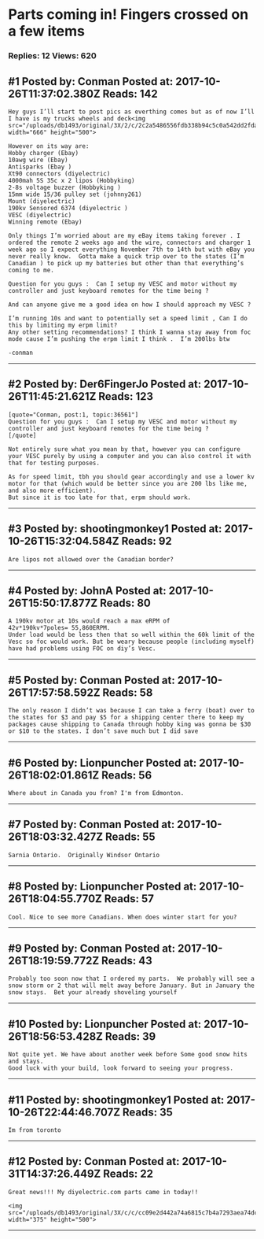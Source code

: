 # Parts coming in! Fingers crossed on a few items

### Replies: 12 Views: 620

## \#1 Posted by: Conman Posted at: 2017-10-26T11:37:02.380Z Reads: 142

```
Hey guys I’ll start to post pics as everthing comes but as of now I’ll I have is my trucks wheels and deck<img src="/uploads/db1493/original/3X/2/c/2c2a5486556fdb338b94c5c0a542dd2fda91f6d4.jpeg" width="666" height="500">

However on its way are:
Hobby charger (Ebay)
10awg wire (Ebay) 
Antisparks (Ebay )
Xt90 connectors (diyelectric) 
4000mah 5S 35c x 2 lipos (Hobbyking) 
2-8s voltage buzzer (Hobbyking )
15mm wide 15/36 pulley set (johnny261)
Mount (diyelectric) 
190kv Sensored 6374 (diyelectric )
VESC (diyelectric)
Winning remote (Ebay)

Only things I’m worried about are my eBay items taking forever . I ordered the remote 2 weeks ago and the wire, connectors and charger 1 week ago so I expect everything November 7th to 14th but with eBay you never really know.  Gotta make a quick trip over to the states (I’m Canadian ) to pick up my batteries but other than that everything’s coming to me. 

Question for you guys :  Can I setup my VESC and motor without my controller and just keyboard remotes for the time being ?

And can anyone give me a good idea on how I should approach my VESC ?  

I’m running 10s and want to potentially set a speed limit , Can I do this by limiting my erpm limit?
Any other setting recommendations? I think I wanna stay away from foc mode cause I’m pushing the erpm limit I think .  I’m 200lbs btw

-conman
```

---
## \#2 Posted by: Der6FingerJo Posted at: 2017-10-26T11:45:21.621Z Reads: 123

```
[quote="Conman, post:1, topic:36561"]
Question for you guys :  Can I setup my VESC and motor without my controller and just keyboard remotes for the time being ?
[/quote]

Not entirely sure what you mean by that, however you can configure your VESC purely by using a computer and you can also control it with that for testing purposes. 

As for speed limit, tbh you should gear accordingly and use a lower kv motor for that (which would be better since you are 200 lbs like me, and also more efficient). 
But since it is too late for that, erpm should work.
```

---
## \#3 Posted by: shootingmonkey1 Posted at: 2017-10-26T15:32:04.584Z Reads: 92

```
Are lipos not allowed over the Canadian border?
```

---
## \#4 Posted by: JohnA Posted at: 2017-10-26T15:50:17.877Z Reads: 80

```
A 190kv motor at 10s would reach a max eRPM of 
42v*190kv*7poles= 55,860ERPM. 
Under load would be less then that so well within the 60k limit of the Vesc so foc would work. But be weary because people (including myself) have had problems using FOC on diy’s Vesc.
```

---
## \#5 Posted by: Conman Posted at: 2017-10-26T17:57:58.592Z Reads: 58

```
The only reason I didn’t was because I can take a ferry (boat) over to the states for $3 and pay $5 for a shipping center there to keep my packages cause shipping to Canada through hobby king was gonna be $30 or $10 to the states. I don’t save much but I did save
```

---
## \#6 Posted by: Lionpuncher Posted at: 2017-10-26T18:02:01.861Z Reads: 56

```
Where about in Canada you from? I'm from Edmonton.
```

---
## \#7 Posted by: Conman Posted at: 2017-10-26T18:03:32.427Z Reads: 55

```
Sarnia Ontario.  Originally Windsor Ontario
```

---
## \#8 Posted by: Lionpuncher Posted at: 2017-10-26T18:04:55.770Z Reads: 57

```
Cool. Nice to see more Canadians. When does winter start for you?
```

---
## \#9 Posted by: Conman Posted at: 2017-10-26T18:19:59.772Z Reads: 43

```
Probably too soon now that I ordered my parts.  We probably will see a snow storm or 2 that will melt away before January. But in January the snow stays.  Bet your already shoveling yourself
```

---
## \#10 Posted by: Lionpuncher Posted at: 2017-10-26T18:56:53.428Z Reads: 39

```
Not quite yet. We have about another week before Some good snow hits and stays. 
Good luck with your build, look forward to seeing your progress.
```

---
## \#11 Posted by: shootingmonkey1 Posted at: 2017-10-26T22:44:46.707Z Reads: 35

```
Im from toronto
```

---
## \#12 Posted by: Conman Posted at: 2017-10-31T14:37:26.449Z Reads: 22

```
Great news!!! My diyelectric.com parts came in today!!

<img src="/uploads/db1493/original/3X/c/c/cc09e2d442a74a6815c7b4a7293aea74dce919d1.jpeg" width="375" height="500">
```

---
